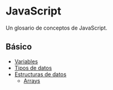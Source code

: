 # JavaScript
Un glosario de conceptos de JavaScript.

## Básico
* [Variables](https://github.com/vcrminero/javascript/blob/main/basico/variables.md)
* [Tipos de datos](https://github.com/vcrminero/javascript/blob/main/basico/Tipo%20de%20datos.md)
* [Estructuras de datos](https://github.com/vcrminero/javascript/tree/main/basico/estructuras%20de%20datos)
  * [Arrays](https://github.com/vcrminero/javascript/blob/main/basico/estructuras%20de%20datos/arrays.md)
